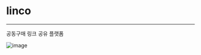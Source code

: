 # linco
-----
공동구매 링크 공유 플랫폼

![image](https://user-images.githubusercontent.com/56578913/140436467-5088aeab-d774-4e69-bc89-c8bd6a28d934.png)
